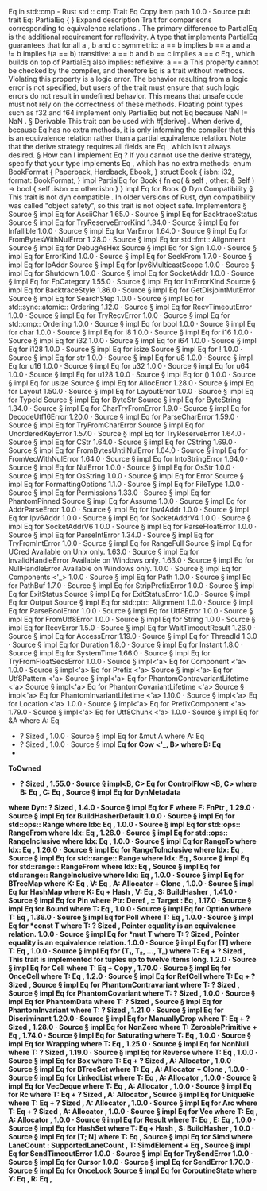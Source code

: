 Eq in std::cmp - Rust
std
::
cmp
Trait
Eq
Copy item path
1.0.0
·
Source
pub trait Eq:
PartialEq
{ }
Expand description
Trait for comparisons corresponding to
equivalence relations
.
The primary difference to
PartialEq
is the additional requirement for reflexivity. A type
that implements
PartialEq
guarantees that for all
a
,
b
and
c
:
symmetric:
a == b
implies
b == a
and
a != b
implies
!(a == b)
transitive:
a == b
and
b == c
implies
a == c
Eq
, which builds on top of
PartialEq
also implies:
reflexive:
a == a
This property cannot be checked by the compiler, and therefore
Eq
is a trait without methods.
Violating this property is a logic error. The behavior resulting from a logic error is not
specified, but users of the trait must ensure that such logic errors do
not
result in
undefined behavior. This means that
unsafe
code
must not
rely on the correctness of these
methods.
Floating point types such as
f32
and
f64
implement only
PartialEq
but
not
Eq
because
NaN
!=
NaN
.
§
Derivable
This trait can be used with
#[derive]
. When
derive
d, because
Eq
has no extra methods, it
is only informing the compiler that this is an equivalence relation rather than a partial
equivalence relation. Note that the
derive
strategy requires all fields are
Eq
, which isn’t
always desired.
§
How can I implement
Eq
?
If you cannot use the
derive
strategy, specify that your type implements
Eq
, which has no
extra methods:
enum
BookFormat {
    Paperback,
    Hardback,
    Ebook,
}
struct
Book {
    isbn: i32,
    format: BookFormat,
}
impl
PartialEq
for
Book {
fn
eq(
&
self
, other:
&
Self
) -> bool {
self
.isbn == other.isbn
    }
}
impl
Eq
for
Book {}
Dyn Compatibility
§
This trait is
not
dyn compatible
.
In older versions of Rust, dyn compatibility was called "object safety", so this trait is not object safe.
Implementors
§
Source
§
impl
Eq
for
AsciiChar
1.65.0
·
Source
§
impl
Eq
for
BacktraceStatus
Source
§
impl
Eq
for
TryReserveErrorKind
1.34.0
·
Source
§
impl
Eq
for
Infallible
1.0.0
·
Source
§
impl
Eq
for
VarError
1.64.0
·
Source
§
impl
Eq
for
FromBytesWithNulError
1.28.0
·
Source
§
impl
Eq
for std::fmt::
Alignment
Source
§
impl
Eq
for
DebugAsHex
Source
§
impl
Eq
for
Sign
1.0.0
·
Source
§
impl
Eq
for
ErrorKind
1.0.0
·
Source
§
impl
Eq
for
SeekFrom
1.7.0
·
Source
§
impl
Eq
for
IpAddr
Source
§
impl
Eq
for
Ipv6MulticastScope
1.0.0
·
Source
§
impl
Eq
for
Shutdown
1.0.0
·
Source
§
impl
Eq
for
SocketAddr
1.0.0
·
Source
§
impl
Eq
for
FpCategory
1.55.0
·
Source
§
impl
Eq
for
IntErrorKind
Source
§
impl
Eq
for
BacktraceStyle
1.86.0
·
Source
§
impl
Eq
for
GetDisjointMutError
Source
§
impl
Eq
for
SearchStep
1.0.0
·
Source
§
impl
Eq
for std::sync::atomic::
Ordering
1.12.0
·
Source
§
impl
Eq
for
RecvTimeoutError
1.0.0
·
Source
§
impl
Eq
for
TryRecvError
1.0.0
·
Source
§
impl
Eq
for std::cmp::
Ordering
1.0.0
·
Source
§
impl
Eq
for
bool
1.0.0
·
Source
§
impl
Eq
for
char
1.0.0
·
Source
§
impl
Eq
for
i8
1.0.0
·
Source
§
impl
Eq
for
i16
1.0.0
·
Source
§
impl
Eq
for
i32
1.0.0
·
Source
§
impl
Eq
for
i64
1.0.0
·
Source
§
impl
Eq
for
i128
1.0.0
·
Source
§
impl
Eq
for
isize
Source
§
impl
Eq
for
!
1.0.0
·
Source
§
impl
Eq
for
str
1.0.0
·
Source
§
impl
Eq
for
u8
1.0.0
·
Source
§
impl
Eq
for
u16
1.0.0
·
Source
§
impl
Eq
for
u32
1.0.0
·
Source
§
impl
Eq
for
u64
1.0.0
·
Source
§
impl
Eq
for
u128
1.0.0
·
Source
§
impl
Eq
for
()
1.0.0
·
Source
§
impl
Eq
for
usize
Source
§
impl
Eq
for
AllocError
1.28.0
·
Source
§
impl
Eq
for
Layout
1.50.0
·
Source
§
impl
Eq
for
LayoutError
1.0.0
·
Source
§
impl
Eq
for
TypeId
Source
§
impl
Eq
for
ByteStr
Source
§
impl
Eq
for
ByteString
1.34.0
·
Source
§
impl
Eq
for
CharTryFromError
1.9.0
·
Source
§
impl
Eq
for
DecodeUtf16Error
1.20.0
·
Source
§
impl
Eq
for
ParseCharError
1.59.0
·
Source
§
impl
Eq
for
TryFromCharError
Source
§
impl
Eq
for
UnorderedKeyError
1.57.0
·
Source
§
impl
Eq
for
TryReserveError
1.64.0
·
Source
§
impl
Eq
for
CStr
1.64.0
·
Source
§
impl
Eq
for
CString
1.69.0
·
Source
§
impl
Eq
for
FromBytesUntilNulError
1.64.0
·
Source
§
impl
Eq
for
FromVecWithNulError
1.64.0
·
Source
§
impl
Eq
for
IntoStringError
1.64.0
·
Source
§
impl
Eq
for
NulError
1.0.0
·
Source
§
impl
Eq
for
OsStr
1.0.0
·
Source
§
impl
Eq
for
OsString
1.0.0
·
Source
§
impl
Eq
for
Error
Source
§
impl
Eq
for
FormattingOptions
1.1.0
·
Source
§
impl
Eq
for
FileType
1.0.0
·
Source
§
impl
Eq
for
Permissions
1.33.0
·
Source
§
impl
Eq
for
PhantomPinned
Source
§
impl
Eq
for
Assume
1.0.0
·
Source
§
impl
Eq
for
AddrParseError
1.0.0
·
Source
§
impl
Eq
for
Ipv4Addr
1.0.0
·
Source
§
impl
Eq
for
Ipv6Addr
1.0.0
·
Source
§
impl
Eq
for
SocketAddrV4
1.0.0
·
Source
§
impl
Eq
for
SocketAddrV6
1.0.0
·
Source
§
impl
Eq
for
ParseFloatError
1.0.0
·
Source
§
impl
Eq
for
ParseIntError
1.34.0
·
Source
§
impl
Eq
for
TryFromIntError
1.0.0
·
Source
§
impl
Eq
for
RangeFull
Source
§
impl
Eq
for
UCred
Available on
Unix
only.
1.63.0
·
Source
§
impl
Eq
for
InvalidHandleError
Available on
Windows
only.
1.63.0
·
Source
§
impl
Eq
for
NullHandleError
Available on
Windows
only.
1.0.0
·
Source
§
impl
Eq
for
Components
<'_>
1.0.0
·
Source
§
impl
Eq
for
Path
1.0.0
·
Source
§
impl
Eq
for
PathBuf
1.7.0
·
Source
§
impl
Eq
for
StripPrefixError
1.0.0
·
Source
§
impl
Eq
for
ExitStatus
Source
§
impl
Eq
for
ExitStatusError
1.0.0
·
Source
§
impl
Eq
for
Output
Source
§
impl
Eq
for std::ptr::
Alignment
1.0.0
·
Source
§
impl
Eq
for
ParseBoolError
1.0.0
·
Source
§
impl
Eq
for
Utf8Error
1.0.0
·
Source
§
impl
Eq
for
FromUtf8Error
1.0.0
·
Source
§
impl
Eq
for
String
1.0.0
·
Source
§
impl
Eq
for
RecvError
1.5.0
·
Source
§
impl
Eq
for
WaitTimeoutResult
1.26.0
·
Source
§
impl
Eq
for
AccessError
1.19.0
·
Source
§
impl
Eq
for
ThreadId
1.3.0
·
Source
§
impl
Eq
for
Duration
1.8.0
·
Source
§
impl
Eq
for
Instant
1.8.0
·
Source
§
impl
Eq
for
SystemTime
1.66.0
·
Source
§
impl
Eq
for
TryFromFloatSecsError
1.0.0
·
Source
§
impl<'a>
Eq
for
Component
<'a>
1.0.0
·
Source
§
impl<'a>
Eq
for
Prefix
<'a>
Source
§
impl<'a>
Eq
for
Utf8Pattern
<'a>
Source
§
impl<'a>
Eq
for
PhantomContravariantLifetime
<'a>
Source
§
impl<'a>
Eq
for
PhantomCovariantLifetime
<'a>
Source
§
impl<'a>
Eq
for
PhantomInvariantLifetime
<'a>
1.10.0
·
Source
§
impl<'a>
Eq
for
Location
<'a>
1.0.0
·
Source
§
impl<'a>
Eq
for
PrefixComponent
<'a>
1.79.0
·
Source
§
impl<'a>
Eq
for
Utf8Chunk
<'a>
1.0.0
·
Source
§
impl<A>
Eq
for
&A
where
    A:
Eq
+ ?
Sized
,
1.0.0
·
Source
§
impl<A>
Eq
for
&mut A
where
    A:
Eq
+ ?
Sized
,
1.0.0
·
Source
§
impl<B>
Eq
for
Cow
<'_, B>
where
    B:
Eq
+
ToOwned
+ ?
Sized
,
1.55.0
·
Source
§
impl<B, C>
Eq
for
ControlFlow
<B, C>
where
    B:
Eq
,
    C:
Eq
,
Source
§
impl<Dyn>
Eq
for
DynMetadata
<Dyn>
where
    Dyn: ?
Sized
,
1.4.0
·
Source
§
impl<F>
Eq
for F
where
    F:
FnPtr
,
1.29.0
·
Source
§
impl<H>
Eq
for
BuildHasherDefault
<H>
1.0.0
·
Source
§
impl<Idx>
Eq
for std::ops::
Range
<Idx>
where
    Idx:
Eq
,
1.0.0
·
Source
§
impl<Idx>
Eq
for std::ops::
RangeFrom
<Idx>
where
    Idx:
Eq
,
1.26.0
·
Source
§
impl<Idx>
Eq
for std::ops::
RangeInclusive
<Idx>
where
    Idx:
Eq
,
1.0.0
·
Source
§
impl<Idx>
Eq
for
RangeTo
<Idx>
where
    Idx:
Eq
,
1.26.0
·
Source
§
impl<Idx>
Eq
for
RangeToInclusive
<Idx>
where
    Idx:
Eq
,
Source
§
impl<Idx>
Eq
for std::range::
Range
<Idx>
where
    Idx:
Eq
,
Source
§
impl<Idx>
Eq
for std::range::
RangeFrom
<Idx>
where
    Idx:
Eq
,
Source
§
impl<Idx>
Eq
for std::range::
RangeInclusive
<Idx>
where
    Idx:
Eq
,
1.0.0
·
Source
§
impl<K, V, A>
Eq
for
BTreeMap
<K, V, A>
where
    K:
Eq
,
    V:
Eq
,
    A:
Allocator
+
Clone
,
1.0.0
·
Source
§
impl<K, V, S>
Eq
for
HashMap
<K, V, S>
where
    K:
Eq
+
Hash
,
    V:
Eq
,
    S:
BuildHasher
,
1.41.0
·
Source
§
impl<Ptr>
Eq
for
Pin
<Ptr>
where
    Ptr:
Deref
,
    <Ptr as
Deref
>::
Target
:
Eq
,
1.17.0
·
Source
§
impl<T>
Eq
for
Bound
<T>
where
    T:
Eq
,
1.0.0
·
Source
§
impl<T>
Eq
for
Option
<T>
where
    T:
Eq
,
1.36.0
·
Source
§
impl<T>
Eq
for
Poll
<T>
where
    T:
Eq
,
1.0.0
·
Source
§
impl<T>
Eq
for
*const T
where
    T: ?
Sized
,
Pointer equality is an equivalence relation.
1.0.0
·
Source
§
impl<T>
Eq
for
*mut T
where
    T: ?
Sized
,
Pointer equality is an equivalence relation.
1.0.0
·
Source
§
impl<T>
Eq
for
[T]
where
    T:
Eq
,
1.0.0
·
Source
§
impl<T>
Eq
for
(T₁, T₂, …, Tₙ)
where
    T:
Eq
+ ?
Sized
,
This trait is implemented for tuples up to twelve items long.
1.2.0
·
Source
§
impl<T>
Eq
for
Cell
<T>
where
    T:
Eq
+
Copy
,
1.70.0
·
Source
§
impl<T>
Eq
for
OnceCell
<T>
where
    T:
Eq
,
1.2.0
·
Source
§
impl<T>
Eq
for
RefCell
<T>
where
    T:
Eq
+ ?
Sized
,
Source
§
impl<T>
Eq
for
PhantomContravariant
<T>
where
    T: ?
Sized
,
Source
§
impl<T>
Eq
for
PhantomCovariant
<T>
where
    T: ?
Sized
,
1.0.0
·
Source
§
impl<T>
Eq
for
PhantomData
<T>
where
    T: ?
Sized
,
Source
§
impl<T>
Eq
for
PhantomInvariant
<T>
where
    T: ?
Sized
,
1.21.0
·
Source
§
impl<T>
Eq
for
Discriminant
<T>
1.20.0
·
Source
§
impl<T>
Eq
for
ManuallyDrop
<T>
where
    T:
Eq
+ ?
Sized
,
1.28.0
·
Source
§
impl<T>
Eq
for
NonZero
<T>
where
    T:
ZeroablePrimitive
+
Eq
,
1.74.0
·
Source
§
impl<T>
Eq
for
Saturating
<T>
where
    T:
Eq
,
1.0.0
·
Source
§
impl<T>
Eq
for
Wrapping
<T>
where
    T:
Eq
,
1.25.0
·
Source
§
impl<T>
Eq
for
NonNull
<T>
where
    T: ?
Sized
,
1.19.0
·
Source
§
impl<T>
Eq
for
Reverse
<T>
where
    T:
Eq
,
1.0.0
·
Source
§
impl<T, A>
Eq
for
Box
<T, A>
where
    T:
Eq
+ ?
Sized
,
    A:
Allocator
,
1.0.0
·
Source
§
impl<T, A>
Eq
for
BTreeSet
<T, A>
where
    T:
Eq
,
    A:
Allocator
+
Clone
,
1.0.0
·
Source
§
impl<T, A>
Eq
for
LinkedList
<T, A>
where
    T:
Eq
,
    A:
Allocator
,
1.0.0
·
Source
§
impl<T, A>
Eq
for
VecDeque
<T, A>
where
    T:
Eq
,
    A:
Allocator
,
1.0.0
·
Source
§
impl<T, A>
Eq
for
Rc
<T, A>
where
    T:
Eq
+ ?
Sized
,
    A:
Allocator
,
Source
§
impl<T, A>
Eq
for
UniqueRc
<T, A>
where
    T:
Eq
+ ?
Sized
,
    A:
Allocator
,
1.0.0
·
Source
§
impl<T, A>
Eq
for
Arc
<T, A>
where
    T:
Eq
+ ?
Sized
,
    A:
Allocator
,
1.0.0
·
Source
§
impl<T, A>
Eq
for
Vec
<T, A>
where
    T:
Eq
,
    A:
Allocator
,
1.0.0
·
Source
§
impl<T, E>
Eq
for
Result
<T, E>
where
    T:
Eq
,
    E:
Eq
,
1.0.0
·
Source
§
impl<T, S>
Eq
for
HashSet
<T, S>
where
    T:
Eq
+
Hash
,
    S:
BuildHasher
,
1.0.0
·
Source
§
impl<T, const N:
usize
>
Eq
for
[T; N]
where
    T:
Eq
,
Source
§
impl<T, const N:
usize
>
Eq
for
Simd
<T, N>
where
LaneCount
<N>:
SupportedLaneCount
,
    T:
SimdElement
+
Eq
,
Source
§
impl<T:
Eq
>
Eq
for
SendTimeoutError
<T>
1.0.0
·
Source
§
impl<T:
Eq
>
Eq
for
TrySendError
<T>
1.0.0
·
Source
§
impl<T:
Eq
>
Eq
for
Cursor
<T>
1.0.0
·
Source
§
impl<T:
Eq
>
Eq
for
SendError
<T>
1.70.0
·
Source
§
impl<T:
Eq
>
Eq
for
OnceLock
<T>
Source
§
impl<Y, R>
Eq
for
CoroutineState
<Y, R>
where
    Y:
Eq
,
    R:
Eq
,